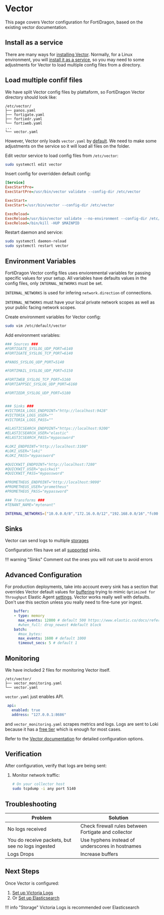# Vector

This page covers Vector configuration for FortiDragon, based on the existing vector documentation.

## Install as a service

There are many ways for [installing Vector](https://vector.dev/docs/setup/installation/). Normally, for a Linux environment, you will [install it as a service](https://vector.dev/docs/setup/installation/package-managers/yum/), so you may need to some adjustments for Vector to load multiple config files from a directory.

## Load multiple confif files

We have split Vector config files by plattaform, so FortiDragon Vector directory should look like:

```
/etc/vector/
├── panos.yaml
├── fortigate.yaml
├── fortiedr.yaml
└── fortiweb.yaml
...
└── vector.yaml
```

However, Vector only loads `vector.yaml` by [default](https://vector.dev/docs/reference/configuration/#location). We need to make some adjustments on the service so it will load all files on the folder.

Edit vector service to load config files from `/etc/vector`:

```bash
sudo systemctl edit vector
```

Insert config for overridden default config:

```ini
[Service]
ExecStartPre=
ExecStartPre=/usr/bin/vector validate --config-dir /etc/vector

ExecStart=
ExecStart=/usr/bin/vector --config-dir /etc/vector

ExecReload=
ExecReload=/usr/bin/vector validate --no-environment --config-dir /etc/vector
ExecReload=/bin/kill -HUP $MAINPID
```

Restart daemon and service:

```bash
sudo systemctl daemon-reload
sudo systemctl restart vector
```

## Environment Variables

FortiDragon Vector config files uses envioremental variables for passing specific values for your setup. All variables have defaults values in the config files, only `INTERNAL_NETWORKS` must be set.

`INTERNAL_NETWORKS` is used for infering `network.direction` of connections.

`INTERNAL_NETWORKS` must have your local private network scopes as well as your public facing network scopes.

Create environment variables for Vector config:

```bash
sudo vim /etc/default/vector
```

Add environment variables:

```bash
### Sources ###
#FORTIGATE_SYSLOG_UDP_PORT=6140
#FORTIGATE_SYSLOG_TCP_PORT=6140

#PANOS_SYSLOG_UDP_PORT=5140

#FORTIMAIL_SYSLOG_UDP_PORT=5150

#FORTIWEB_SYSLOG_TCP_PORT=5160
#FORTIAPPSEC_SYSLOG_UDP_PORT=6160

#FORTIEDR_SYSLOG_UDP_PORT=5180


### Sinks ###
#VICTORIA_LOGS_ENDPOINT="http://localhost:9428"
#VICTORIA_LOGS_USER=""
#VICTORIA_LOGS_PASS=""

#ELASTICSEARCH_ENDPOINT="https://localhost:9200"
#ELASTICSEARCH_USER="elastic"
#ELASTICSEARCH_PASS="mypassword"

#LOKI_ENDPOINT="http://localhost:3100"
#LOKI_USER="loki"
#LOKI_PASS="mypassword"

#QUICKWIT_ENDPOINT="http://localhost:7280"
#QUICKWIT_USER="quickwit"
#QUICKWIT_PASS="mypassword"

#PROMETHEUS_ENDPOINT="http://localhost:9090"
#PROMETHEUS_USER="prometheus"
#PROMETHEUS_PASS="mypassword"

### Transforms ###
#TENANT_NAME="mytenant"

INTERNAL_NETWORKS=["10.0.0.0/8","172.16.0.0/12","192.168.0.0/16","fc00::/7"]
```

## Sinks

Vector can send logs to multiple [storages](https://vector.dev/docs/reference/configuration/sinks/)

Configuration files have set all [supported](../../architecture.md) sinks. 

!!! warning "Sinks"
    Comment out the ones you will not use to avoid errors


## Advanced Configuration

For production deployments, take into account every sink has a section that overrides Vector default values for [buffering](https://vector.dev/docs/architecture/buffering-model/) trying to mimic `Optimized for Throughput` Elastic Agent [settings](https://www.elastic.co/docs/reference/fleet/es-output-settings#es-output-settings-performance-tuning-settings). Vector works really well with defaults. Don't use this section unless you really need to fine-tune yor ingest. 

```yaml
    buffer:
    - type: memory
      max_events: 12800 # default 500 https://www.elastic.co/docs/reference/fleet/es-output-settings#es-output-settings-performance-tuning-settings
      #when_full: drop_newest #default block
    batch:
      #max_bytes:
      max_events: 1600 # default 1000
      timeout_secs: 5 # default 1
```

## Monitoring

We have included 2 files for monitoring Vector itself.

```
/etc/vector/
├── vector_monitoring.yaml
└── vector.yaml
```

`vector.yaml` just enables API.

```yaml
 api:
   enabled: true
   address: "127.0.0.1:8686"
```

and `vector_monitoring.yaml` scrapes metrics and logs. Logs are sent to Loki because it has a [free tier](https://grafana.com/pricing/#logs) which is enough for most cases.


Refer to the [Vector documentation](https://vector.dev/docs/) for detailed configuration options.


## Verification

After configuration, verify that logs are being sent:

1. Monitor network traffic:
   ```bash
   # On your collector host
   sudo tcpdump -i any port 5140
   ```

## Troubleshooting


| Problem | Solution |
|---------|----------|
| No logs received | Check firewall rules between Fortigate and collector |
| You do receive packets, but see no logs ingested | Use hyphens instead of underscores in hostnames |
| Logs Drops | Increase buffers |


## Next Steps

Once Vector is configured:

1. [Set up Victoria Logs](../storage/victoria.md)
2. Or [Set up Elasticsearch](../storage/elastic.md)

!!! info "Storage"
    Victoria Logs is recommended over Elasticsearch
